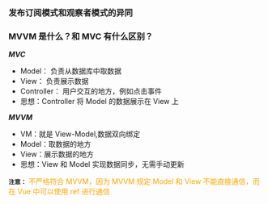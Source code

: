 ### 发布订阅模式和观察者模式的异同

### MVVM 是什么？和 MVC 有什么区别？

_**MVC**_

- Model： 负责从数据库中取数据
- View： 负责展示数据
- Controller： 用户交互的地方，例如点击事件
- 思想：Controller 将 Model 的数据展示在 View 上

_**MVVM**_

- VM：就是 View-Model,数据双向绑定
- Model：取数据的地方
- View：展示数据的地方
- 思想：View 和 Model 实现数据同步，无需手动更新

**`注意：`** <font color=orange> 不严格符合 MVVM，因为 MVVM 规定 Model 和 View 不能直接通信，而在 Vue 中可以使用 ref 进行通信 </font>
